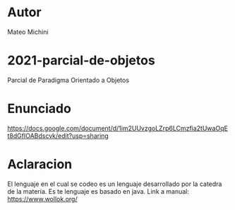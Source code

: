 # Autor
Mateo Michini

# 2021-parcial-de-objetos
Parcial de Paradigma Orientado a Objetos

# Enunciado  
https://docs.google.com/document/d/1im2UUvzgoLZrp6LCmzfia2tUwaOqEt8dGfIOABdscvk/edit?usp=sharing

# Aclaracion
El lenguaje en el cual se codeo es un lenguaje desarrollado por la catedra de la materia. Es te lenguaje es basado en java.
Link a manual: https://www.wollok.org/
